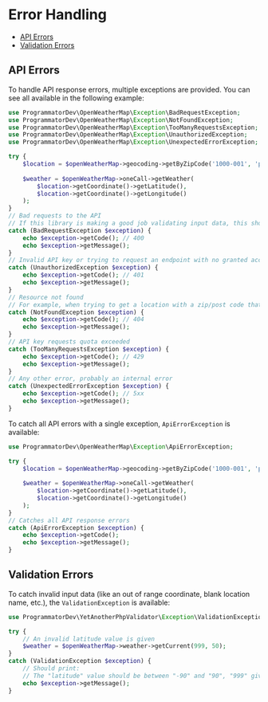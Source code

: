 # Error Handling

- [API Errors](#api-errors)
- [Validation Errors](#validation-errors)

## API Errors

To handle API response errors, multiple exceptions are provided. You can see all available in the following example:

```php
use ProgrammatorDev\OpenWeatherMap\Exception\BadRequestException;
use ProgrammatorDev\OpenWeatherMap\Exception\NotFoundException;
use ProgrammatorDev\OpenWeatherMap\Exception\TooManyRequestsException;
use ProgrammatorDev\OpenWeatherMap\Exception\UnauthorizedException;
use ProgrammatorDev\OpenWeatherMap\Exception\UnexpectedErrorException;

try {
    $location = $openWeatherMap->geocoding->getByZipCode('1000-001', 'pt');
    
    $weather = $openWeatherMap->oneCall->getWeather(
        $location->getCoordinate()->getLatitude(),
        $location->getCoordinate()->getLongitude()
    );
}
// Bad requests to the API
// If this library is making a good job validating input data, this should not happen
catch (BadRequestException $exception) {
    echo $exception->getCode(); // 400
    echo $exception->getMessage();
}
// Invalid API key or trying to request an endpoint with no granted access
catch (UnauthorizedException $exception) {
    echo $exception->getCode(); // 401
    echo $exception->getMessage();
}
// Resource not found
// For example, when trying to get a location with a zip/post code that does not exist
catch (NotFoundException $exception) {
    echo $exception->getCode(); // 404
    echo $exception->getMessage();
}
// API key requests quota exceeded
catch (TooManyRequestsException $exception) {
    echo $exception->getCode(); // 429
    echo $exception->getMessage();
}
// Any other error, probably an internal error
catch (UnexpectedErrorException $exception) {
    echo $exception->getCode(); // 5xx
    echo $exception->getMessage();
}
```

To catch all API errors with a single exception, `ApiErrorException` is available:

```php
use ProgrammatorDev\OpenWeatherMap\Exception\ApiErrorException;

try {
    $location = $openWeatherMap->geocoding->getByZipCode('1000-001', 'pt');
    
    $weather = $openWeatherMap->oneCall->getWeather(
        $location->getCoordinate()->getLatitude(),
        $location->getCoordinate()->getLongitude()
    );
}
// Catches all API response errors
catch (ApiErrorException $exception) {
    echo $exception->getCode();
    echo $exception->getMessage();
}
```

## Validation Errors

To catch invalid input data (like an out of range coordinate, blank location name, etc.), the `ValidationException` is available:

```php
use ProgrammatorDev\YetAnotherPhpValidator\Exception\ValidationException;

try {
    // An invalid latitude value is given
    $weather = $openWeatherMap->weather->getCurrent(999, 50);
}
catch (ValidationException $exception) {
    // Should print:
    // The "latitude" value should be between "-90" and "90", "999" given.
    echo $exception->getMessage();
}
```